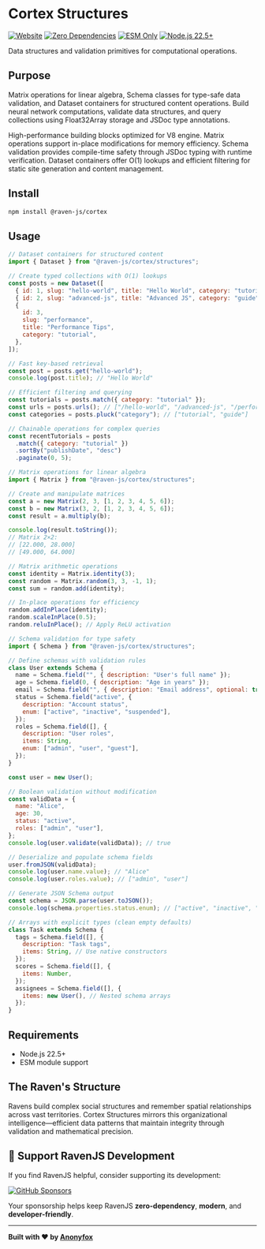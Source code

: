 # Cortex Structures

[![Website](https://img.shields.io/badge/ravenjs.dev-000000?style=flat&logo=firefox&logoColor=white)](https://ravenjs.dev)
[![Zero Dependencies](https://img.shields.io/badge/Zero-Dependencies-brightgreen.svg)](https://github.com/Anonyfox/ravenjs)
[![ESM Only](https://img.shields.io/badge/ESM-Only-purple.svg)](https://nodejs.org/api/esm.html)
[![Node.js 22.5+](https://img.shields.io/badge/Node.js-22.5+-green.svg)](https://nodejs.org/)

Data structures and validation primitives for computational operations.

## Purpose

Matrix operations for linear algebra, Schema classes for type-safe data validation, and Dataset containers for structured content operations. Build neural network computations, validate data structures, and query collections using Float32Array storage and JSDoc type annotations.

High-performance building blocks optimized for V8 engine. Matrix operations support in-place modifications for memory efficiency. Schema validation provides compile-time safety through JSDoc typing with runtime verification. Dataset containers offer O(1) lookups and efficient filtering for static site generation and content management.

## Install

```bash
npm install @raven-js/cortex
```

## Usage

```javascript
// Dataset containers for structured content
import { Dataset } from "@raven-js/cortex/structures";

// Create typed collections with O(1) lookups
const posts = new Dataset([
  { id: 1, slug: "hello-world", title: "Hello World", category: "tutorial" },
  { id: 2, slug: "advanced-js", title: "Advanced JS", category: "guide" },
  {
    id: 3,
    slug: "performance",
    title: "Performance Tips",
    category: "tutorial",
  },
]);

// Fast key-based retrieval
const post = posts.get("hello-world");
console.log(post.title); // "Hello World"

// Efficient filtering and querying
const tutorials = posts.match({ category: "tutorial" });
const urls = posts.urls(); // ["/hello-world", "/advanced-js", "/performance"]
const categories = posts.pluck("category"); // ["tutorial", "guide"]

// Chainable operations for complex queries
const recentTutorials = posts
  .match({ category: "tutorial" })
  .sortBy("publishDate", "desc")
  .paginate(0, 5);
```

```javascript
// Matrix operations for linear algebra
import { Matrix } from "@raven-js/cortex/structures";

// Create and manipulate matrices
const a = new Matrix(2, 3, [1, 2, 3, 4, 5, 6]);
const b = new Matrix(3, 2, [1, 2, 3, 4, 5, 6]);
const result = a.multiply(b);

console.log(result.toString());
// Matrix 2×2:
// [22.000, 28.000]
// [49.000, 64.000]

// Matrix arithmetic operations
const identity = Matrix.identity(3);
const random = Matrix.random(3, 3, -1, 1);
const sum = random.add(identity);

// In-place operations for efficiency
random.addInPlace(identity);
random.scaleInPlace(0.5);
random.reluInPlace(); // Apply ReLU activation
```

```javascript
// Schema validation for type safety
import { Schema } from "@raven-js/cortex/structures";

// Define schemas with validation rules
class User extends Schema {
  name = Schema.field("", { description: "User's full name" });
  age = Schema.field(0, { description: "Age in years" });
  email = Schema.field("", { description: "Email address", optional: true });
  status = Schema.field("active", {
    description: "Account status",
    enum: ["active", "inactive", "suspended"],
  });
  roles = Schema.field([], {
    description: "User roles",
    items: String,
    enum: ["admin", "user", "guest"],
  });
}

const user = new User();

// Boolean validation without modification
const validData = {
  name: "Alice",
  age: 30,
  status: "active",
  roles: ["admin", "user"],
};
console.log(user.validate(validData)); // true

// Deserialize and populate schema fields
user.fromJSON(validData);
console.log(user.name.value); // "Alice"
console.log(user.roles.value); // ["admin", "user"]

// Generate JSON Schema output
const schema = JSON.parse(user.toJSON());
console.log(schema.properties.status.enum); // ["active", "inactive", "suspended"]

// Arrays with explicit types (clean empty defaults)
class Task extends Schema {
  tags = Schema.field([], {
    description: "Task tags",
    items: String, // Use native constructors
  });
  scores = Schema.field([], {
    items: Number,
  });
  assignees = Schema.field([], {
    items: new User(), // Nested schema arrays
  });
}
```

## Requirements

- Node.js 22.5+
- ESM module support

## The Raven's Structure

Ravens build complex social structures and remember spatial relationships across vast territories. Cortex Structures mirrors this organizational intelligence—efficient data patterns that maintain integrity through validation and mathematical precision.

## 🦅 Support RavenJS Development

If you find RavenJS helpful, consider supporting its development:

[![GitHub Sponsors](https://img.shields.io/badge/Sponsor%20on%20GitHub-%23EA4AAA?style=for-the-badge&logo=github&logoColor=white)](https://github.com/sponsors/Anonyfox)

Your sponsorship helps keep RavenJS **zero-dependency**, **modern**, and **developer-friendly**.

---

**Built with ❤️ by [Anonyfox](https://anonyfox.com)**
